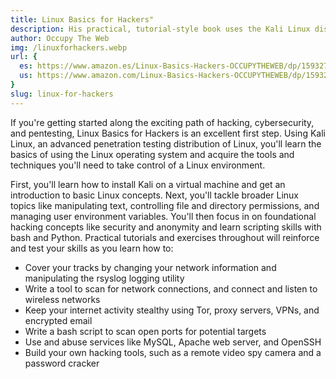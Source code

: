 ```yaml
---
title: Linux Basics for Hackers"
description: His practical, tutorial-style book uses the Kali Linux distribution to teach Linux basics with a focus on how hackers would use them.
author: Occupy The Web
img: /linuxforhackers.webp
url: {
  es: https://www.amazon.es/Linux-Basics-Hackers-OCCUPYTHEWEB/dp/1593278551,
  us: https://www.amazon.com/Linux-Basics-Hackers-OCCUPYTHEWEB/dp/1593278551
}
slug: linux-for-hackers
---
```


If you're getting started along the exciting path of hacking, cybersecurity, and pentesting, Linux Basics for Hackers is an excellent first step. Using Kali Linux, an advanced penetration testing distribution of Linux, you'll learn the basics of using the Linux operating system and acquire the tools and techniques you'll need to take control of a Linux environment.

First, you'll learn how to install Kali on a virtual machine and get an introduction to basic Linux concepts. Next, you'll tackle broader Linux topics like manipulating text, controlling file and directory permissions, and managing user environment variables. You'll then focus in on foundational hacking concepts like security and anonymity and learn scripting skills with bash and Python. Practical tutorials and exercises throughout will reinforce and test your skills as you learn how to:

- Cover your tracks by changing your network information and manipulating the rsyslog logging utility
- Write a tool to scan for network connections, and connect and listen to wireless networks
- Keep your internet activity stealthy using Tor, proxy servers, VPNs, and encrypted email
- Write a bash script to scan open ports for potential targets
- Use and abuse services like MySQL, Apache web server, and OpenSSH
- Build your own hacking tools, such as a remote video spy camera and a password cracker